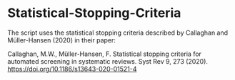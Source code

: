 # Statistical-Stopping-Criteria

The script uses the statistical stopping criteria described by Callaghan and Müller-Hansen (2020) in their paper:

Callaghan, M.W., Müller-Hansen, F. Statistical stopping criteria for automated screening in systematic reviews. Syst Rev 9, 273 (2020). https://doi.org/10.1186/s13643-020-01521-4

